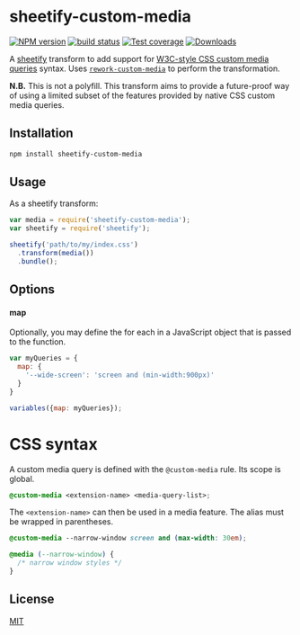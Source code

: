 # sheetify-custom-media
[![NPM version][npm-image]][npm-url]
[![build status][travis-image]][travis-url]
[![Test coverage][coveralls-image]][coveralls-url]
[![Downloads][downloads-image]][downloads-url]

A [sheetify][sheetify-url] transform to add support for
[W3C-style CSS custom media queries](http://dev.w3.org/csswg/mediaqueries/#custom-mq)
syntax. Uses [`rework-custom-media`][rework-custom-media] to perform the transformation.

__N.B.__ This is not a polyfill. This transform aims to provide a future-proof way
of using a limited subset of the features provided by native CSS custom media
queries.

## Installation
```bash
npm install sheetify-custom-media
```

## Usage
As a sheetify transform:
```js
var media = require('sheetify-custom-media');
var sheetify = require('sheetify');

sheetify('path/to/my/index.css')
  .transform(media())
  .bundle();
```

## Options
#### map
Optionally, you may define the <media-query-list> for each <extension-name>
in a JavaScript object that is passed to the function.
```js
var myQueries = {
  map: {
    '--wide-screen': 'screen and (min-width:900px)'
  }
}

variables({map: myQueries});
```

# CSS syntax
A custom media query is defined with the `@custom-media` rule. Its scope is
global.

```css
@custom-media <extension-name> <media-query-list>;
```

The `<extension-name>` can then be used in a media feature. The alias must be
wrapped in parentheses.

```css
@custom-media --narrow-window screen and (max-width: 30em);

@media (--narrow-window) {
  /* narrow window styles */
}
```

## License
[MIT](https://tldrlegal.com/license/mit-license)

[npm-image]: https://img.shields.io/npm/v/sheetify-custom-media.svg?style=flat-square
[npm-url]: https://npmjs.org/package/sheetify-custom-media
[travis-image]: https://img.shields.io/travis/yoshuawuyts/sheetify-custom-media.svg?style=flat-square
[travis-url]: https://travis-ci.org/yoshuawuyts/sheetify-custom-media
[coveralls-image]: https://img.shields.io/coveralls/yoshuawuyts/sheetify-custom-media.svg?style=flat-square
[coveralls-url]: https://coveralls.io/r/yoshuawuyts/sheetify-custom-media?branch=master
[downloads-image]: http://img.shields.io/npm/dm/sheetify-custom-media.svg?style=flat-square
[downloads-url]: https://npmjs.org/package/sheetify-custom-media

[sheetify-url]: https://github.com/requireio/sheetify
[rework-custom-media]: https://github.com/reworkcss/rework-custom-media
